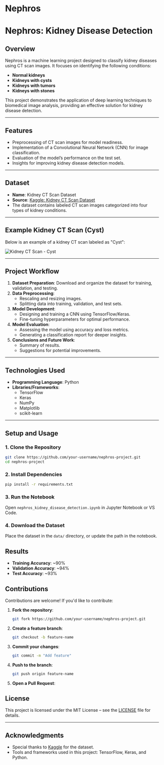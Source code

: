# Nephros
# **Nephros: Kidney Disease Detection**

## **Overview**
Nephros is a machine learning project designed to classify kidney diseases using CT scan images. It focuses on identifying the following conditions:
- **Normal kidneys**
- **Kidneys with cysts**
- **Kidneys with tumors**
- **Kidneys with stones**

This project demonstrates the application of deep learning techniques to biomedical image analysis, providing an effective solution for kidney disease detection.

---

## **Features**
- Preprocessing of CT scan images for model readiness.
- Implementation of a Convolutional Neural Network (CNN) for image classification.
- Evaluation of the model’s performance on the test set.
- Insights for improving kidney disease detection models.

---

## **Dataset**
- **Name**: Kidney CT Scan Dataset
- **Source**: [Kaggle: Kidney CT Scan Dataset](https://www.kaggle.com/anima890/kidney-ct-scan)
- The dataset contains labeled CT scan images categorized into four types of kidney conditions.

---

## **Example Kidney CT Scan (Cyst)**
Below is an example of a kidney CT scan labeled as "Cyst":

![Kidney CT Scan - Cyst](https://github.com/your-username/nephros-project/blob/main/cyst_example.png)

---

## **Project Workflow**
1. **Dataset Preparation**: Download and organize the dataset for training, validation, and testing.
2. **Data Preprocessing**:
   - Rescaling and resizing images.
   - Splitting data into training, validation, and test sets.
3. **Model Development**:
   - Designing and training a CNN using TensorFlow/Keras.
   - Fine-tuning hyperparameters for optimal performance.
4. **Model Evaluation**:
   - Assessing the model using accuracy and loss metrics.
   - Generating a classification report for deeper insights.
5. **Conclusions and Future Work**:
   - Summary of results.
   - Suggestions for potential improvements.

---

## **Technologies Used**
- **Programming Language**: Python
- **Libraries/Frameworks**:
  - TensorFlow
  - Keras
  - NumPy
  - Matplotlib
  - scikit-learn

---

## **Setup and Usage**

### **1. Clone the Repository**
```sh
git clone https://github.com/your-username/nephros-project.git
cd nephros-project
```

### **2. Install Dependencies**
```sh
pip install -r requirements.txt
```

### **3. Run the Notebook**
Open `nephros_kidney_disease_detection.ipynb` in Jupyter Notebook or VS Code.

### **4. Download the Dataset**
Place the dataset in the `data/` directory, or update the path in the notebook.

## **Results**
- **Training Accuracy**: ~90%
- **Validation Accuracy**: ~94% 
- **Test Accuracy**: ~93%

## **Contributions**
Contributions are welcome! If you'd like to contribute:

1. **Fork the repository**:
   ```sh
   git fork https://github.com/your-username/nephros-project.git
   ```

2. **Create a feature branch**:
   ```sh
   git checkout -b feature-name
   ```

3. **Commit your changes**:
   ```sh
   git commit -m "Add feature"
   ```

4. **Push to the branch**:
   ```sh
   git push origin feature-name
   ```

5. **Open a Pull Request**:

## **License**
This project is licensed under the MIT License – see the [LICENSE](LICENSE) file for details.

---

## **Acknowledgments**
- Special thanks to [Kaggle](https://www.kaggle.com/) for the dataset.
- Tools and frameworks used in this project: TensorFlow, Keras, and Python.




